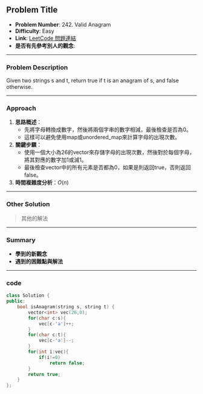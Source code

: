 ## Problem Title

- **Problem Number**:  242. Valid Anagram
- **Difficulty**: Easy
- **Link**: [LeetCode 問題連結](https://leetcode.com/problems/valid-anagram/description/)
- **是否有先參考別人的觀念**:
---

### Problem Description

Given two strings s and t, return true if t is an anagram of s, and false otherwise.

---

### Approach

1. **思路概述**： 
   - 先將字母轉換成數字，然後將兩個字串的數字相減，最後檢查是否為0。  
   - 這樣可以避免使用map或unordered_map來計算字母的出現次數。
2. **關鍵步驟**：
   - 使用一個大小為26的vector來存儲字母的出現次數，然後對於每個字母，將其對應的數字加1或減1。
   - 最後檢查vector中的所有元素是否都為0，如果是則返回true，否則返回false。  
3. **時間複雜度分析**：$O(n)$  

---

### Other Solution

> 其他的解法

---
### Summary

- **學到的新觀念**  
- **遇到的困難點與解法**  

---

### code
```cpp
class Solution {
public:
    bool isAnagram(string s, string t) {
        vector<int> vec(26,0);
        for(char c:s){
            vec[c-'a']++;
        }
        for(char c:t){
            vec[c-'a']--;
        }
        for(int i:vec){
            if(i!=0)
                return false;
        }
        return true;
    }
};

```